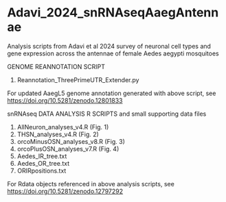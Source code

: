 # Adavi_2024_snRNAseqAaegAntennae
Analysis scripts from Adavi et al 2024 survey of neuronal cell types and gene expression across the antennae of female Aedes aegypti mosquitoes

GENOME REANNOTATION SCRIPT
1) Reannotation_ThreePrimeUTR_Extender.py

For updated AaegL5 genome annotation generated with above script, see https://doi.org/10.5281/zenodo.12801833
  
snRNAseq DATA ANALYSIS R SCRIPTS and small supporting data files
1) AllNeuron_analyses_v4.R (Fig. 1)
2) THSN_analyses_v4.R (Fig. 2)
3) orcoMinusOSN_analyses_v8.R (Fig. 3)
4) orcoPlusOSN_analyses_v7.R (Fig. 4)
5) Aedes_IR_tree.txt
6) Aedes_OR_tree.txt
7) ORIRpositions.txt

For Rdata objects referenced in above analysis scripts, see https://doi.org/10.5281/zenodo.12797292

